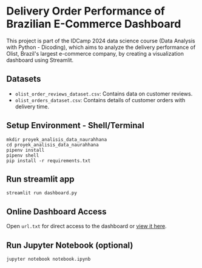 # Delivery Order Performance of Brazilian E-Commerce Dashboard
This project is part of the IDCamp 2024 data science course (Data Analysis with Python - Dicoding), which aims to analyze the delivery performance of Olist, Brazil's largest e-commerce company, by creating a visualization dashboard using Streamlit.

## Datasets
- `olist_order_reviews_dataset.csv`: Contains data on customer reviews.
- `olist_orders_dataset.csv`: Contains details of customer orders with delivery time.

## Setup Environment - Shell/Terminal
```
mkdir proyek_analisis_data_naurahhana
cd proyek_analisis_data_naurahhana
pipenv install
pipenv shell
pip install -r requirements.txt
```

## Run streamlit app
```
streamlit run dashboard.py
```

## Online Dashboard Access
Open `url.txt` for direct access to the dashboard or [view it here](https://project-aircyvmetxvmkxyz5v8jm2.streamlit.app/).

## Run Jupyter Notebook (optional)

```
jupyter notebook notebook.ipynb
```
